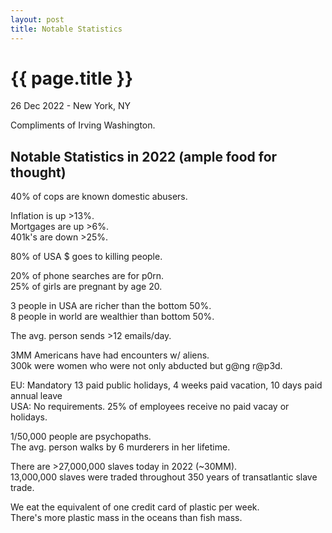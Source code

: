 ```yaml
---
layout: post
title: Notable Statistics
---
```


{{ page.title }}
================

<p class="meta">26 Dec 2022 - New York, NY</p>


Compliments of Irving Washington.


## Notable Statistics in 2022 (ample food for thought)
40% of cops are known domestic abusers.

Inflation is up >13%.  
Mortgages are up >6%.  
401k's are down >25%.

80% of USA $ goes to killing people.

20% of phone searches are for p0rn.  
25% of girls are pregnant by age 20.

3 people in USA are richer than the bottom 50%.  
8 people in world are wealthier than bottom 50%.

The avg. person sends >12 emails/day.

3MM Americans have had encounters w/ aliens.  
300k were women who were not only abducted but g@ng r@p3d.

EU: Mandatory 13 paid public holidays, 4 weeks paid vacation, 10 days paid annual leave  
USA: No requirements. 25% of employees receive no paid vacay or holidays.

1/50,000 people are psychopaths.  
The avg. person walks by 6 murderers in her lifetime.

There are >27,000,000 slaves today in 2022 (~30MM).  
13,000,000 slaves were traded throughout 350 years of transatlantic slave trade.

We eat the equivalent of one credit card of plastic per week.  
There's more plastic mass in the oceans than fish mass.
